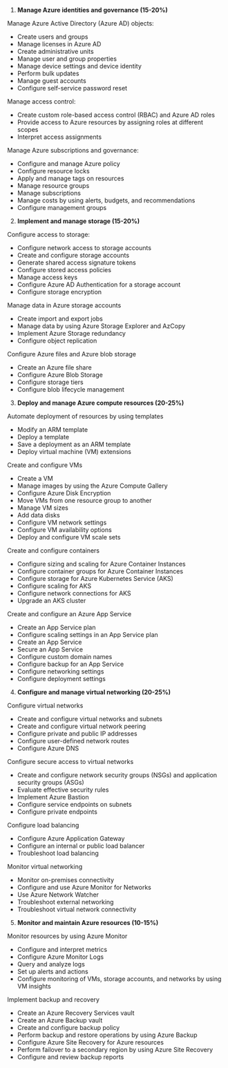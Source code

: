 1. **Manage Azure identities and governance (15-20%)**

Manage Azure Active Directory (Azure AD) objects:

- Create users and groups
- Manage licenses in Azure AD
- Create administrative units
- Manage user and group properties
- Manage device settings and device identity
- Perform bulk updates
- Manage guest accounts
- Configure self-service password reset

Manage access control:	

- Create custom role-based access control (RBAC) and Azure AD roles
- Provide access to Azure resources by assigning roles at different scopes
- Interpret access assignments

Manage Azure subscriptions and governance:	

- Configure and manage Azure policy
- Configure resource locks
- Apply and manage tags on resources
- Manage resource groups
- Manage subscriptions
- Manage costs by using alerts, budgets, and recommendations
- Configure management groups

2. **Implement and manage storage (15-20%)**

Configure access to storage:	

- Configure network access to storage accounts
- Create and configure storage accounts
- Generate shared access signature tokens
- Configure stored access policies
- Manage access keys
- Configure Azure AD Authentication for a storage account
- Configure storage encryption

Manage data in Azure storage accounts	

- Create import and export jobs
- Manage data by using Azure Storage Explorer and AzCopy
- Implement Azure Storage redundancy
- Configure object replication

Configure Azure files and Azure blob storage	

- Create an Azure file share
- Configure Azure Blob Storage
- Configure storage tiers
- Configure blob lifecycle management

3. **Deploy and manage Azure compute resources (20-25%)**

Automate deployment of resources by using templates	

- Modify an ARM template
- Deploy a template
- Save a deployment as an ARM template
- Deploy virtual machine (VM) extensions

Create and configure VMs	

- Create a VM
- Manage images by using the Azure Compute Gallery
- Configure Azure Disk Encryption
- Move VMs from one resource group to another
- Manage VM sizes
- Add data disks
- Configure VM network settings
- Configure VM availability options
- Deploy and configure VM scale sets

Create and configure containers	

- Configure sizing and scaling for Azure Container Instances
- Configure container groups for Azure Container Instances
- Configure storage for Azure Kubernetes Service (AKS)
- Configure scaling for AKS
- Configure network connections for AKS
- Upgrade an AKS cluster

Create and configure an Azure App Service	

- Create an App Service plan
- Configure scaling settings in an App Service plan
- Create an App Service
- Secure an App Service
- Configure custom domain names
- Configure backup for an App Service
- Configure networking settings
- Configure deployment settings

4. **Configure and manage virtual networking (20-25%)**

Configure virtual networks	

- Create and configure virtual networks and subnets
- Create and configure virtual network peering
- Configure private and public IP addresses
- Configure user-defined network routes
- Configure Azure DNS

Configure secure access to virtual networks	

- Create and configure network security groups (NSGs) and application security groups (ASGs)
- Evaluate effective security rules
- Implement Azure Bastion
- Configure service endpoints on subnets
- Configure private endpoints

Configure load balancing	

- Configure Azure Application Gateway
- Configure an internal or public load balancer
- Troubleshoot load balancing

Monitor virtual networking	

- Monitor on-premises connectivity
- Configure and use Azure Monitor for Networks
- Use Azure Network Watcher
- Troubleshoot external networking
- Troubleshoot virtual network connectivity

5. **Monitor and maintain Azure resources (10-15%)**

Monitor resources by using Azure Monitor	

- Configure and interpret metrics
- Configure Azure Monitor Logs
- Query and analyze logs
- Set up alerts and actions
- Configure monitoring of VMs, storage accounts, and networks by using VM insights

Implement backup and recovery	

- Create an Azure Recovery Services vault
- Create an Azure Backup vault
- Create and configure backup policy
- Perform backup and restore operations by using Azure Backup
- Configure Azure Site Recovery for Azure resources
- Perform failover to a secondary region by using Azure Site Recovery
- Configure and review backup reports
